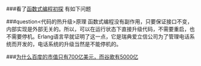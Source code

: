 ###看了[函数式编程初探](http://www.ruanyifeng.com/blog/2012/04/functional_programming.html)
有如下问题

###question<代码的热升级>原理
函数式编程没有副作用，只要保证接口不变，内部实现是外部无关的。所以，可以在运行状态下直接升级代码，不需要重启，也不需要停机。Erlang语言早就证明了这一点，它是瑞典爱立信公司为了管理电话系统而开发的，电话系统的升级当然是不能停机的。


###[为什么百度的市值只有700亿美元，而谷歌有5000亿](http://www.zhihu.com/question/37248250#answer-24044208)
